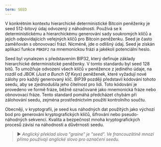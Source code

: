 ```yaml
---
term: SEED
---
```


V konkrétním kontextu hierarchické deterministické Bitcoin peněženky je seed 512-bitový údaj odvozený z náhodnosti. Používá se k deterministickému a hierarchickému generování sady soukromých klíčů a jejich odpovídajících veřejných klíčů pro Bitcoin peněženku. Seed je často zaměňován s obnovovací frází. Nicméně, jde o odlišný údaj. Seed je získán aplikací funkce `PBKDF2` na mnemonickou frázi a jakékoli potenciální heslo.

Seed byl vynalezen s představením BIP32, který definuje základy hierarchické deterministické peněženky. V tomto standardu byl seed 128 bitů. To umožňuje odvození všech klíčů v peněžence z jediného údaje, na rozdíl od JBOK (*Just a Bunch Of Keys*) peněženek, které vyžadují nové zálohy pro každý generovaný klíč. BIP39 později představil kódování tohoto seedu, aby se zjednodušila jeho čitelnost pro lidi. Toto kódování je provedeno ve formě fráze, běžně označované jako mnemonická fráze nebo obnovovací fráze. Tento standard pomáhá předcházet chybám při zálohování seedu, zejména prostřednictvím použití kontrolního součtu.

Obecněji, v kryptografii, je seed kus náhodných dat použitých jako výchozí bod pro generování kryptografických klíčů, šifrování nebo pseudo-náhodných sekvencí. Kvalita a bezpečnost mnoha kryptografických procesů závisí na náhodnosti a důvěrnosti seedu.

> ► *Anglický překlad slova "graine" je "seed". Ve francouzštině mnozí přímo používají anglické slovo pro označení seedu.*